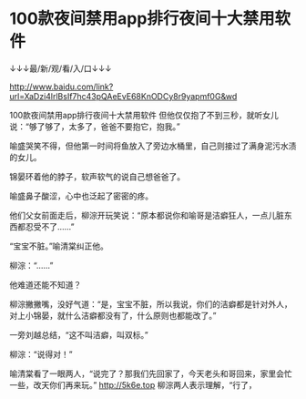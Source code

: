 # 100款夜间禁用app排行夜间十大禁用软件

↓↓↓最/新/观/看/入/口↓↓↓

http://www.baidu.com/link?url=XaDzi4lrlBsIf7hc43pQAeEvE68KnODCy8r9yapmf0G&wd

100款夜间禁用app排行夜间十大禁用软件
但他仅仅抱了不到三秒，就听女儿说：“够了够了，太多了，爸爸不要抱它，抱我。”

喻盛哭笑不得，但他第一时间将鱼放入了旁边水桶里，自己则接过了满身泥污水渍的女儿。

锦晏环着他的脖子，软声软气的说自己想爸爸了。

喻盛鼻子酸涩，心中也泛起了密密的疼。

他们父女前面走后，柳淙开玩笑说：“原本都说你和喻哥是洁癖狂人，一点儿脏东西都忍受不了……”

“宝宝不脏。”喻清棠纠正他。

柳淙：“……”

他难道还能不知道？

柳淙撇撇嘴，没好气道：“是，宝宝不脏，所以我说，你们的洁癖都是针对外人，对上小锦晏，就什么洁癖都没有了，什么原则也都能改了。”

一旁刘越总结，“这不叫洁癖，叫双标。”

柳淙：“说得对！”

喻清棠看了一眼两人，“说完了？那我们先回家了，今天老头和哥回来，家里会忙一些，改天你们再来玩。”
http://5k6e.top
柳淙两人表示理解，“行了，
